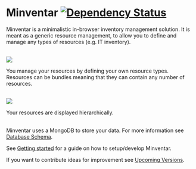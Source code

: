 Minventar <a href='https://www.versioneye.com/user/projects/5605663fef9c150009000127'><img src='https://www.versioneye.com/user/projects/5605663fef9c150009000127/badge.svg?style=flat' alt="Dependency Status" /></a>
========================

Minventar is a minimalistic in-browser inventory management solution. It is meant as a generic resource management, to allow you to define and manage any types of resources (e.g. IT inventory).

<br>![][4]<br>

You manage your resources by defining your own resource types. 
Resources can be bundles meaning that they can contain any number of resources.

<br>![][5]<br>

Your resources are displayed hierarchically. <br><br>

Minventar uses a MongoDB to store your data. For more information see [Database Schema][3]. <br>

See [Getting started][1] for a guide on how to setup/develop Minventar. <br>

If you want to contribute ideas for improvement see [Upcoming Versions][1].

[1]:  https://github.com/fashionforhome/minventar/wiki/Getting-Started
[2]:  https://github.com/fashionforhome/minventar/wiki/Upcoming-Versions
[3]:  https://github.com/fashionforhome/minventar/wiki/Database-Schema
[4]:  https://github.com/fashionforhome/minventar/blob/master/wiki/ResourceTypeCreation.png
[5]:  https://github.com/fashionforhome/minventar/blob/master/wiki/ResourcesTable.png
